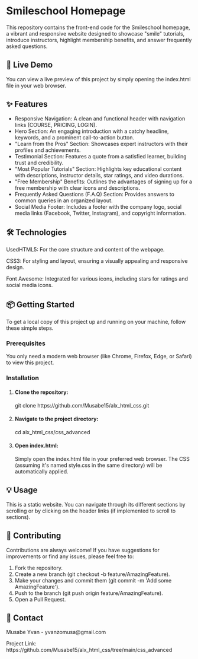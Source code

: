 <h1>Smileschool Homepage</h1>

<p>This repository contains the front-end code for the Smileschool homepage, a vibrant and responsive website designed to showcase "smile" tutorials, introduce instructors, highlight membership benefits, and answer frequently asked questions.</p>

<h2>🚀 Live Demo</h2>
<p>You can view a live preview of this project by simply opening the index.html file in your web browser.</p>

<h2>✨ Features</h2>
<ul>
  <li>Responsive Navigation: A clean and functional header with navigation links (COURSE, PRICING, LOGIN).</li>
  <li>Hero Section: An engaging introduction with a catchy headline, keywords, and a prominent call-to-action button.</li>
  <li>"Learn from the Pros" Section: Showcases expert instructors with their profiles and achievements.</li>
  <li>Testimonial Section: Features a quote from a satisfied learner, building trust and credibility.</li>
  <li>"Most Popular Tutorials" Section: Highlights key educational content with descriptions, instructor details, star ratings, and video durations.</li>
  <li>"Free Membership" Benefits: Outlines the advantages of signing up for a free membership with clear icons and descriptions.</li>
  <li>Frequently Asked Questions (F.A.Q) Section: Provides answers to common queries in an organized layout.</li>
  <li>Social Media Footer: Includes a footer with the company logo, social media links (Facebook, Twitter, Instagram), and copyright information.</li>
</ul>

<h2>🛠️ Technologies</h2> 
<p>UsedHTML5: For the core structure and content of the webpage.</p>
<p>CSS3: For styling and layout, ensuring a visually appealing and responsive design.</p>
<p>Font Awesome: Integrated for various icons, including stars for ratings and social media icons.</p>

<h2>📦 Getting Started</h2>
<p>To get a local copy of this project up and running on your machine, follow these simple steps.</p>
<h3>Prerequisites</h3>
<p>You only need a modern web browser (like Chrome, Firefox, Edge, or Safari) to view this project.</p>

<h3>Installation</h3>
<ol>
  <li>
    <h4>Clone the repository:</h4>
    <p>git clone https://github.com/Musabe15/alx_html_css.git</p>
  </li>
  <li>
    <h4>Navigate to the project directory:</h4>
    <p>cd alx_html_css/css_advanced</p>
  </li>
  <li>
    <h4>Open index.html:</h4>
    <p>Simply open the index.html file in your preferred web browser. The CSS (assuming it's named style.css in the same directory) will be automatically applied.</p>
  </li>
</ol>

<h2>💡 Usage</h2>
<p>This is a static website. You can navigate through its different sections by scrolling or by clicking on the header links (if implemented to scroll to sections).</p>


<h2>🤝 Contributing</h2>
<p>Contributions are always welcome! If you have suggestions for improvements or find any issues, please feel free to:</p>
<ol>
  <li>Fork the repository.</li>
  <li>Create a new branch (git checkout -b feature/AmazingFeature).</li>
  <li>Make your changes and commit them (git commit -m 'Add some AmazingFeature').</li>
  <li>Push to the branch (git push origin feature/AmazingFeature).</li>
  <li>Open a Pull Request.</li>
</ol> 

<h2>📧 Contact</h2>
<p>Musabe Yvan - yvanzomusa@gmail.com</p>
<p>Project Link: https://github.com/Musabe15/alx_html_css/tree/main/css_advanced</p>

